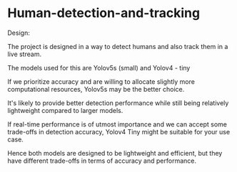 # Human-detection-and-tracking
Design:

The project is designed in a way to detect humans and also track them in a live stream.

The models used for this are Yolov5s (small) and Yolov4 - tiny

If we prioritize accuracy and are willing to allocate slightly more computational resources, Yolov5s may be the better choice.

It's likely to provide better detection performance while still being relatively lightweight compared to larger models.

If real-time performance is of utmost importance and we can accept some trade-offs in detection accuracy, Yolov4 Tiny might be suitable for your use case.

Hence both models are designed to be lightweight and efficient, but they have different trade-offs in terms of accuracy and performance. 


